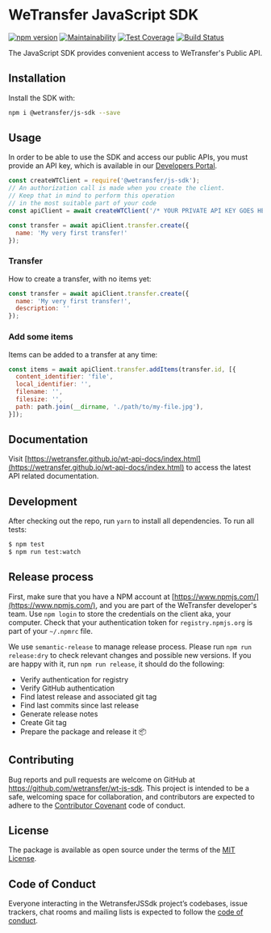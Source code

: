 # WeTransfer JavaScript SDK

[![npm version](https://badge.fury.io/js/%40wetransfer%2Fjs-sdk.svg)](https://badge.fury.io/js/%40wetransfer%2Fjs-sdk)
[![Maintainability](https://api.codeclimate.com/v1/badges/2560a764d67ef16af5fe/maintainability)](https://codeclimate.com/github/WeTransfer/wt-js-sdk/maintainability)
[![Test Coverage](https://api.codeclimate.com/v1/badges/2560a764d67ef16af5fe/test_coverage)](https://codeclimate.com/github/WeTransfer/wt-js-sdk/test_coverage)
[![Build Status](https://travis-ci.org/WeTransfer/wt-js-sdk.svg?branch=master)](https://travis-ci.org/WeTransfer/wt-js-sdk)

The JavaScript SDK provides convenient access to WeTransfer's Public API.

## Installation

Install the SDK with:

```bash
npm i @wetransfer/js-sdk --save
```

## Usage

In order to be able to use the SDK and access our public APIs, you must provide an API key, which is available in our [Developers Portal](https://developers.wetransfer.com/).

```javascript
const createWTClient = require('@wetransfer/js-sdk');
// An authorization call is made when you create the client.
// Keep that in mind to perform this operation
// in the most suitable part of your code
const apiClient = await createWTClient('/* YOUR PRIVATE API KEY GOES HERE*/');

const transfer = await apiClient.transfer.create({
  name: 'My very first transfer!'
});
```

### Transfer

How to create a transfer, with no items yet:

```javascript
const transfer = await apiClient.transfer.create({
  name: 'My very first transfer!',
  description: ''
});
```

### Add some items

Items can be added to a transfer at any time:

```javascript
const items = await apiClient.transfer.addItems(transfer.id, [{
  content_identifier: 'file',
  local_identifier: '',
  filename: '',
  filesize: '',
  path: path.join(__dirname, './path/to/my-file.jpg'),
}]);
```

## Documentation

Visit [https://wetransfer.github.io/wt-api-docs/index.html](https://wetransfer.github.io/wt-api-docs/index.html) to access the latest API related documentation.

## Development

After checking out the repo, run `yarn` to install all dependencies. To run all tests:

```bash
$ npm test
$ npm run test:watch
```

## Release process

First, make sure that you have a NPM account at [https://www.npmjs.com/](https://www.npmjs.com/), and you are part of the WeTransfer developer's team. Use `npm login` to store the credentials on the client aka, your computer. Check that your authentication token for `registry.npmjs.org` is part of your `~/.npmrc` file.

We use `semantic-release` to manage release process. Please run `npm run release:dry` to check relevant changes and possible new versions. If you are happy with it, run `npm run release`, it should do the following:

* Verify authentication for registry
* Verify GitHub authentication
* Find latest release and associated git tag
* Find last commits since last release
* Generate release notes
* Create Git tag
* Prepare the package and release it 📦

## Contributing

Bug reports and pull requests are welcome on GitHub at https://github.com/wetransfer/wt-js-sdk. This project is intended to be a safe, welcoming space for collaboration, and contributors are expected to adhere to the [Contributor Covenant](http://contributor-covenant.org) code of conduct.

## License

The package is available as open source under the terms of the [MIT License](https://opensource.org/licenses/MIT).

## Code of Conduct

Everyone interacting in the WetransferJSSdk project’s codebases, issue trackers, chat rooms and mailing lists is expected to follow the [code of conduct](https://github.com/wetransfer/wt-js-sdk/blob/master/.github/CODE_OF_CONDUCT.md).
